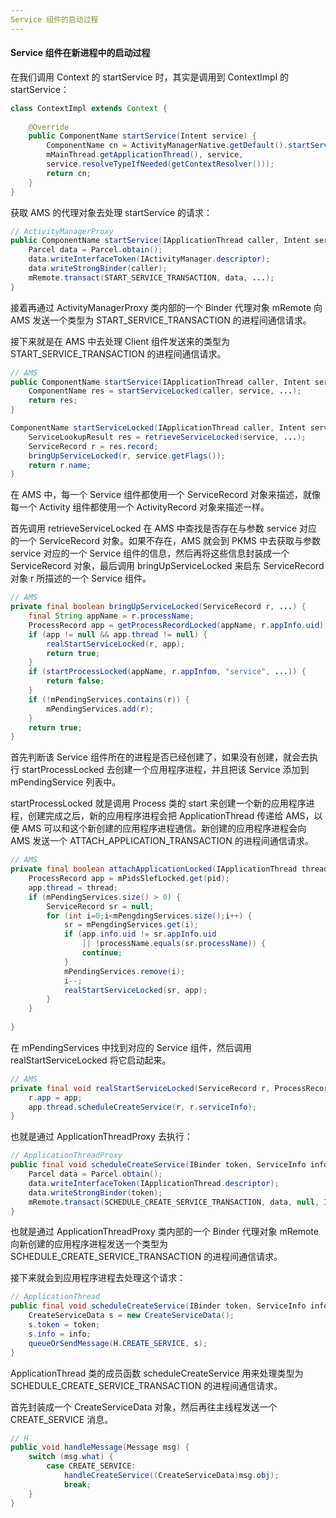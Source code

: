```yaml
---
Service 组件的启动过程
---
```


#### Service 组件在新进程中的启动过程

在我们调用 Context 的 startService 时，其实是调用到 ContextImpl 的 startService：

```java
class ContextImpl extends Context {
    
    @Override
    public ComponentName startService(Intent service) {
        ComponentName cn = ActivityManagerNative.getDefault().startService(
        mMainThread.getApplicationThread(), service,
        service.resolveTypeIfNeeded(getContextResolver()));
        return cn;
    }
}
```

获取 AMS 的代理对象去处理 startService 的请求：

```java
// ActivityManagerProxy
public ComponentName startService(IApplicationThread caller, Intent service, String resolvedType) {
    Parcel data = Parcel.obtain();
    data.writeInterfaceToken(IActivityManager.descriptor);
    data.writeStrongBinder(caller);
    mRemote.transact(START_SERVICE_TRANSACTION, data, ...);
}
```

接着再通过 ActivityManagerProxy 类内部的一个 Binder 代理对象 mRemote 向 AMS 发送一个类型为 START_SERVICE_TRANSACTION 的进程间通信请求。

接下来就是在 AMS 中去处理 Client 组件发送来的类型为 START_SERVICE_TRANSACTION 的进程间通信请求。

```java
// AMS
public ComponentName startService(IApplicationThread caller, Intent service, String resolvedType) {
    ComponentName res = startServiceLocked(caller, service, ...);
    return res;
}

ComponentName startServiceLocked(IApplicationThread caller, Intent service, ...) {
    ServiceLookupResult res = retrieveServiceLocked(service, ...);
    ServiceRecord r = res.record;
    bringUpServiceLocked(r, service.getFlags());
    return r.name;
}
```

在 AMS 中，每一个 Service 组件都使用一个 ServiceRecord 对象来描述，就像每一个 Activity 组件都使用一个 ActivityRecord 对象来描述一样。

首先调用 retrieveServiceLocked 在 AMS 中查找是否存在与参数 service 对应的一个 ServiceRecord 对象。如果不存在，AMS 就会到 PKMS 中去获取与参数 service 对应的一个 Service 组件的信息，然后再将这些信息封装成一个 ServiceRecord 对象，最后调用 bringUpServiceLocked 来启东 ServiceRecord 对象 r 所描述的一个 Service 组件。

```java
// AMS
private final boolean bringUpServiceLocked(ServiceRecord r, ...) {
    final String appName = r.processName;
    ProcessRecord app = getProcessRecordLocked(appName, r.appInfo.uid);
    if (app != null && app.thread != null) {
        realStartServiceLocked(r, app);
        return true;
    }
    if (startProcessLocked(appName, r.appInfom, "service", ...)) {
        return false;
    }
    if (!mPendingServices.contains(r)) {
        mPendingServices.add(r);
    }
    return true;
}
```

首先判断该 Service 组件所在的进程是否已经创建了，如果没有创建，就会去执行 startProcessLocked 去创建一个应用程序进程，并且把该 Service 添加到 mPendingService 列表中。

startProcessLocked 就是调用 Process 类的 start 来创建一个新的应用程序进程，创建完成之后，新的应用程序进程会把 ApplicationThread 传递给 AMS，以便 AMS 可以和这个新创建的应用程序进程通信。新创建的应用程序进程会向 AMS 发送一个 ATTACH_APPLICATION_TRANSACTION 的进程间通信请求。

```java
// AMS
private final boolean attachApplicationLocked(IApplicationThread thread, int pid) {
    ProcessRecord app = mPidsSlefLocked.get(pid);
    app.thread = thread;
    if (mPendingServices.size() > 0) {
        ServiceRecord sr = null;
        for (int i=0;i<mPengdingServices.size();i++) {
            sr = mPengdingServices.get(i);
            if (app.info.uid != sr.appInfo.uid
                || !processName.equals(sr.processName)) {
                continue;
            }
            mPendingServices.remove(i);
            i--;
            realStartServiceLocked(sr, app);
        }
    }
    
}
```

在 mPendingServices 中找到对应的 Service 组件，然后调用 realStartServiceLocked 将它启动起来。

```java
// AMS
private final void realStartServiceLocked(ServiceRecord r, ProcessRecord app) {
    r.app = app;
    app.thread.scheduleCreateService(r, r.serviceInfo);
}
```

也就是通过 ApplicationThreadProxy 去执行：

```java
// ApplicationThreadProxy
public final void scheduleCreateService(IBinder token, ServiceInfo info) {
    Parcel data = Parcel.obtain();
    data.writeInterfaceToken(IApplicationThread.descriptor);
    data.writeStrongBinder(token);
    mRemote.transact(SCHEDULE_CREATE_SERVICE_TRANSACTION, data, null, IBinder.FLAG_ONEWAY);
}
```

也就是通过 ApplicationThreadProxy 类内部的一个 Binder 代理对象 mRemote 向新创建的应用程序进程发送一个类型为 SCHEDULE_CREATE_SERVICE_TRANSACTION 的进程间通信请求。

接下来就会到应用程序进程去处理这个请求：

```java
// ApplicationThread
public final void scheduleCreateService(IBinder token, ServiceInfo info) {
    CreateServiceData s = new CreateServiceData();
    s.token = token;
    s.info = info;
    queueOrSendMessage(H.CREATE_SERVICE, s);
}
```

ApplicationThread 类的成员函数 scheduleCreateService 用来处理类型为 SCHEDULE_CREATE_SERVICE_TRANSACTION 的进程间通信请求。

首先封装成一个 CreateServiceData 对象，然后再往主线程发送一个 CREATE_SERVICE 消息。

```java
// H
public void handleMessage(Message msg) {
    switch (msg.what) {
        case CREATE_SERVICE:
            handleCreateService((CreateServiceData)msg.obj);
            break;
    }
}
```


